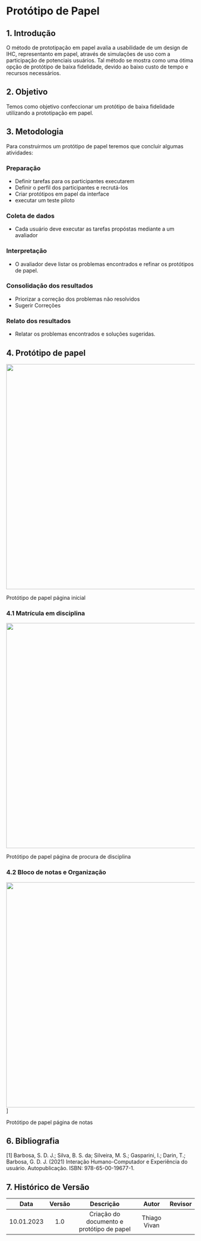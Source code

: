 # Protótipo de Papel

## 1. Introdução 
O método de prototipação em papel avalia a usabilidade de um design de IHC, representanto em papel, através de simulações de uso com a participação de potenciais usuários. Tal método se mostra como uma ótima opção de protótipo de baixa fidelidade, devido ao baixo custo de tempo e recursos necessários.

## 2. Objetivo
Temos como objetivo confeccionar um protótipo de baixa fidelidade utilizando a prototipação em papel.

## 3. Metodologia 
Para construirmos um protótipo de papel teremos que concluir algumas atividades:

### Preparação
- Definir tarefas para os participantes executarem
- Definir o perfil dos participantes e recrutá-los
- Criar protótipos em papel da interface
- executar um teste piloto

### Coleta de dados
- Cada usuário deve executar as tarefas propóstas mediante a um avaliador

### Interpretação
- O avaliador deve listar os problemas encontrados e refinar os protótipos de papel.

### Consolidação dos resultados
- Priorizar a correção dos problemas não resolvidos
- Sugerir Correções

### Relato dos resultados
- Relatar os problemas encontrados e soluções sugeridas.

## 4. Protótipo de papel 
<img width="600px" src="https://github.com/Interacao-Humano-Computador/2022.2-Aprender3/blob/main/docs/images/PP_1.jpeg?raw=true">

Protótipo de papel página inicial

### 4.1 Matrícula em disciplina 
<img width="600px" src="https://github.com/Interacao-Humano-Computador/2022.2-Aprender3/blob/main/docs/images/PP_3.jpeg?raw=true">


Protótipo de papel página de procura de disciplina



### 4.2 Bloco de notas e Organização
<img width="600px" src="https://github.com/Interacao-Humano-Computador/2022.2-Aprender3/blob/main/docs/images/PP_2.jpeg?raw=true">]

Protótipo de papel página de notas


## 6. Bibliografia
 [1] Barbosa, S. D. J.; Silva, B. S. da; Silveira, M. S.; Gasparini, I.; Darin, T.; Barbosa, G. D. J. (2021) Interação Humano-Computador e Experiência do usuário. Autopublicação. ISBN: 978-65-00-19677-1.

## 7. Histórico de Versão
| Data       | Versão | Descrição            | Autor             | Revisor |
|:----------:|:------:|:--------------------:|:-----------------:|:-------:|
| 10.01.2023 | 1.0 | Criação do documento e protótipo de papel |  Thiago Vivan |   |

